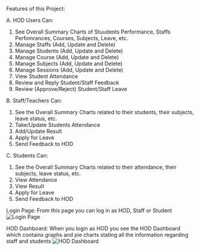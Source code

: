 

Features of this Project:

A. HOD Users Can:
1. See Overall Summary Charts of Stuudents Performance, Staffs Perfomrances, Courses, Subjects, Leave, etc.
2. Manage Staffs (Add, Update and Delete)
3. Manage Students (Add, Update and Delete)
4. Manage Course (Add, Update and Delete)
5. Manage Subjects (Add, Update and Delete)
6. Manage Sessions (Add, Update and Delete)
7. View Student Attendance
8. Review and Reply Student/Staff Feedback
9. Review (Approve/Reject) Student/Staff Leave

B. Staff/Teachers Can:
1. See the Overall Summary Charts related to their students, their subjects, leave status, etc.
2. Take/Update Students Attendance
3. Add/Update Result
4. Apply for Leave
5. Send Feedback to HOD

C. Students Can:
1. See the Overall Summary Charts related to their attendance, their subjects, leave status, etc.
2. View Attendance
3. View Result
4. Apply for Leave
5. Send Feedback to HOD

Login Page:
From this page you can log in as HOD, Staff or Student
![Login Page](https://user-images.githubusercontent.com/84791944/133544823-b0c0c6ed-1ef0-490b-af5c-e453d7443e0c.jpg)

HOD Dashboard:
When you login as HOD you see the HOD Dashboard which contains graphs and pie charts stating all the information regarding staff and students 
![HOD Dashboard](https://user-images.githubusercontent.com/84791944/133545170-632846a8-108a-4f08-ab1c-c084691c0259.png)







